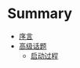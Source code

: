 # Summary

* [序言](README.md)
* [高级话题](senior-topics/README.md)
  * [启动过程](senior-topics/bootstrap/README.md)

